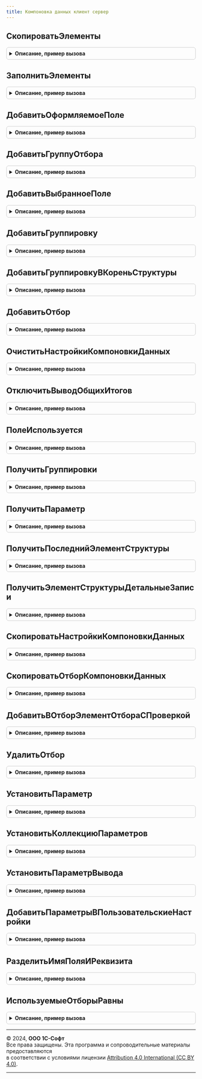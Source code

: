 ```yaml
---
title: Компоновка данных клиент сервер
---
```



## СкопироватьЭлементы
<details style="margin: 1em 0; padding: 0.5em; border: 1px solid #ccc; border-radius: 6px;">

<summary style="font-weight: bold; cursor: pointer;">Описание, пример вызова</summary>

```bsl

// Копирует элементы из одной коллекции в другую
//
// Параметры:
//	ПриемникЗначения	- коллекция элементов КД, куда копируются параметры
//	ИсточникЗначения	- коллекция элементов КД, откуда копируются параметры
//	ОчищатьПриемник		- признак необходимости очистки приемника (Булево, по умолчанию: истина)
//
Процедура СкопироватьЭлементы(ПриемникЗначения, ИсточникЗначения, ОчищатьПриемник = Истина) Экспорт
```

Пример вызова
```bsl
КомпоновкаДанныхКлиентСервер.СкопироватьЭлементы(ПриемникЗначения, ИсточникЗначения, ОчищатьПриемник);
```
</details>

## ЗаполнитьЭлементы
<details style="margin: 1em 0; padding: 0.5em; border: 1px solid #ccc; border-radius: 6px;">

<summary style="font-weight: bold; cursor: pointer;">Описание, пример вызова</summary>

```bsl

// Заполняет одну коллекцию элементов на основании другой
//
// Параметры:
//	ПриемникЗначения	- коллекция элементов КД, куда копируются параметры
//	ИсточникЗначения	- коллекция элементов КД, откуда копируются параметры
//	ПервыйУровень		- уровень структуры коллекции элементов КД для копирования параметров
//
Процедура ЗаполнитьЭлементы(ПриемникЗначения, ИсточникЗначения, ПервыйУровень = Неопределено) Экспорт
```

Пример вызова
```bsl
КомпоновкаДанныхКлиентСервер.ЗаполнитьЭлементы(ПриемникЗначения, ИсточникЗначения, ПервыйУровень);
```
</details>

## ДобавитьОформляемоеПоле
<details style="margin: 1em 0; padding: 0.5em; border: 1px solid #ccc; border-radius: 6px;">

<summary style="font-weight: bold; cursor: pointer;">Описание, пример вызова</summary>

```bsl

// Добавляет в коллекцию оформляемых полей компоновки данных новое поле
//
// Параметры:
//	КоллекцияОформляемыхПолей 	- ОформляемыеПоляКомпоновкиДанных - коллекция оформляемых полей КД
//	ИмяПоля						- Строка - имя поля
//
// Возвращаемое значение:
//	ОформляемоеПолеКомпоновкиДанных - созданное поле
//
// Пример:
// 	Форма.УсловноеОформление.Элементы[0].Поля
//
Функция ДобавитьОформляемоеПоле(КоллекцияОформляемыхПолей, ИмяПоля) Экспорт
```

Пример вызова
```bsl
Результат = КомпоновкаДанныхКлиентСервер.ДобавитьОформляемоеПоле(КоллекцияОформляемыхПолей, ИмяПоля) 
```
</details>

## ДобавитьГруппуОтбора
<details style="margin: 1em 0; padding: 0.5em; border: 1px solid #ccc; border-radius: 6px;">

<summary style="font-weight: bold; cursor: pointer;">Описание, пример вызова</summary>

```bsl

// Добавляет в коллекцию отбора новую группу указанного типа.
//
// Параметры:
//	КоллекцияЭлементовОтбора - КоллекцияЭлементовОтбораКомпоновкиДанных
//	ТипГруппы - ТипГруппыЭлементовОтбораКомпоновкиДанных - ГруппаИ или ГруппаИли
//
// Возвращаемое значение:
//	ГруппаЭлементовОтбораКомпоновкиДанных - добавленная группа
//
Функция ДобавитьГруппуОтбора(КоллекцияЭлементовОтбора, ТипГруппы) Экспорт
```

Пример вызова
```bsl
Результат = КомпоновкаДанныхКлиентСервер.ДобавитьГруппуОтбора(КоллекцияЭлементовОтбора, ТипГруппы) 
```
</details>

## ДобавитьВыбранноеПоле
<details style="margin: 1em 0; padding: 0.5em; border: 1px solid #ccc; border-radius: 6px;">

<summary style="font-weight: bold; cursor: pointer;">Описание, пример вызова</summary>

```bsl

// Добавляет выбранное поле компоновки данных
//
// Параметры:
//	Куда - КомпоновщикНастроекКомпоновкиДанных, НастройкиКомпоновкиДанных, ВыбранныеПоляКомпоновкиДанных - назначение, куда нужно добавить поле
//	ИмяИлиПолеКД - Строка, ПолеКомпоновкиДанных - имя добавляемого поля
//	Заголовок - Строка - заголовок поля в результате компоновки.
//
// Возвращаемое значение:
//	ВыбранноеПолеКомпоновкиДанных - выбранное поле.
//
Функция ДобавитьВыбранноеПоле(Куда, ИмяИлиПолеКД, Заголовок = "") Экспорт
```

Пример вызова
```bsl
Результат = КомпоновкаДанныхКлиентСервер.ДобавитьВыбранноеПоле(Куда, ИмяИлиПолеКД, Заголовок);
```
</details>

## ДобавитьГруппировку
<details style="margin: 1em 0; padding: 0.5em; border: 1px solid #ccc; border-radius: 6px;">

<summary style="font-weight: bold; cursor: pointer;">Описание, пример вызова</summary>

```bsl

// Добавляет группировку в компоновщик настроек в самый нижний уровень структуры, если поле не указано - детальные поля.
//
// Параметры:
//	КомпоновщикНастроек - КомпоновщикНастроекКомпоновкиДанных, НастройкиКомпоновкиДанных - элемент структуры КД.
//	Поле - Строка, ПолеКомпоновкиДанных - имя или поле КД
//	Строки - Булево - признак для получения последний группировки строк (Серий) или колонок (точек)
//	ПараметрыГруппировки - Структура - Структура со свойствами:
//		*НачалоПериода - Дата - начало периода группировки по полю периода.
//		*КонецПериода - Дата - конец периода группировки по полю периода.
//		*ТипГруппировки - ТипГруппировкиКомпоновкиДанных - тип группировки.
//		*ТипДополнения - ТипДополненияПериодаКомпоновкиДанных - тип дополнения.
//
// Возвращаемое значение:
//	ГруппировкаТаблицыКомпоновкиДанных, ГруппировкаДиаграммыКомпоновкиДанных, ГруппировкаКомпоновкиДанных - новая группировка.
//
Функция ДобавитьГруппировку(КомпоновщикНастроек, Знач Поле = Неопределено, Строки = Истина, ПараметрыГруппировки = Неопределено) Экспорт
```

Пример вызова
```bsl
Результат = КомпоновкаДанныхКлиентСервер.ДобавитьГруппировку(КомпоновщикНастроек, Поле, Строки, ПараметрыГруппировки);
```
</details>

## ДобавитьГруппировкуВКореньСтруктуры
<details style="margin: 1em 0; padding: 0.5em; border: 1px solid #ccc; border-radius: 6px;">

<summary style="font-weight: bold; cursor: pointer;">Описание, пример вызова</summary>

```bsl

// Добавляет группировку в компоновщик настроек в корневой уровень структуры настроек, если поле не указано - детальные поля.
//
// Параметры:
//	КомпоновщикНастроек - КомпоновщикНастроекКомпоновкиДанных, НастройкиКомпоновкиДанных - элемент структуры КД
//	Поле - Строка, ПолеКомпоновкиДанных - имя или поле компоновки данных.
//	ПараметрыГруппировки - Структура - Структура со свойствами:
//		*НачалоПериода - Дата - начало периода группировки по полю периода.
//		*КонецПериода - Дата - конец периода группировки по полю периода.
//		*ТипГруппировки - ТипГруппировкиКомпоновкиДанных - тип группировки.
//		*ТипДополнения - ТипДополненияПериодаКомпоновкиДанных - тип дополнения.
//
// Возвращаемое значение:
//	ГруппировкаТаблицыКомпоновкиДанных, ГруппировкаДиаграммыКомпоновкиДанных, ГруппировкаКомпоновкиДанных - новая группировка в корне структуры.
//
Функция ДобавитьГруппировкуВКореньСтруктуры(КомпоновщикНастроек, Знач Поле = Неопределено, ПараметрыГруппировки = Неопределено) Экспорт
```

Пример вызова
```bsl
Результат = КомпоновкаДанныхКлиентСервер.ДобавитьГруппировкуВКореньСтруктуры(КомпоновщикНастроек, Поле, ПараметрыГруппировки);
```
</details>

## ДобавитьОтбор
<details style="margin: 1em 0; padding: 0.5em; border: 1px solid #ccc; border-radius: 6px;">

<summary style="font-weight: bold; cursor: pointer;">Описание, пример вызова</summary>

```bsl

// Добавляет отбор в коллекцию отборов компоновщика или группы отборов
//
// Параметры:
//	ЭлементСтруктуры - КомпоновщикНастроекКомпоновкиДанных, НастройкиКомпоновкиДанных - элемент структуры компоновки данных.
//	Поле - Строка - имя поля, по которому добавляется отбор.
//	Значение - Произвольный - значение отбора компоновки данных.
//	ВидСравнения - ВидСравненияКомпоновкиДанных - вид сравнений КД (по умолчанию: Неопределено).
//	Использование - Булево - признак использования отбора (по умолчанию: Истина).
//	ДополнительныеПараметры - Структура - Структура со свойствами:
//		*ВПользовательскиеНастройки - Булево - признак добавления в пользовательские настройки компоновки данных (по умолчанию: ложь).
//		*ЗаменятьСуществующий - Булево - признак полной замены существующего отбора по полю (по умолчанию: истина).
//
// Возвращаемое значение:
//	ЭлементОтбораКомпоновкиДанных - добавленный отбор.
//
Функция ДобавитьОтбор(ЭлементСтруктуры, Знач Поле, Значение = Неопределено, ВидСравнения = Неопределено, Использование = Истина, ДополнительныеПараметры = Неопределено) Экспорт
```

Пример вызова
```bsl
Результат = КомпоновкаДанныхКлиентСервер.ДобавитьОтбор(ЭлементСтруктуры, Поле, Значение, ВидСравнения, Использование, ДополнительныеПараметры);
```
</details>

## ОчиститьНастройкиКомпоновкиДанных
<details style="margin: 1em 0; padding: 0.5em; border: 1px solid #ccc; border-radius: 6px;">

<summary style="font-weight: bold; cursor: pointer;">Описание, пример вызова</summary>

```bsl

// Очищает все элементы настройки компоновки данных из объекта
// Параметры:
//  Настройки - НастройкиКомпоновкиДанных - очищаемые настройки.
//
Процедура ОчиститьНастройкиКомпоновкиДанных(Настройки) Экспорт
```

Пример вызова
```bsl
КомпоновкаДанныхКлиентСервер.ОчиститьНастройкиКомпоновкиДанных(Настройки) 
```
</details>

## ОтключитьВыводОбщихИтогов
<details style="margin: 1em 0; padding: 0.5em; border: 1px solid #ccc; border-radius: 6px;">

<summary style="font-weight: bold; cursor: pointer;">Описание, пример вызова</summary>

```bsl

// Отключает в корневом элементе вывод общих итогов по вертикали и горизонтали
// Параметры:
//  Настройки - НастройкиКомпоновкиДанных - изменяемые настройки.
//
Процедура ОтключитьВыводОбщихИтогов(Настройки) Экспорт
```

Пример вызова
```bsl
КомпоновкаДанныхКлиентСервер.ОтключитьВыводОбщихИтогов(Настройки) 
```
</details>

## ПолеИспользуется
<details style="margin: 1em 0; padding: 0.5em; border: 1px solid #ccc; border-radius: 6px;">

<summary style="font-weight: bold; cursor: pointer;">Описание, пример вызова</summary>

```bsl

// Возвращает признак используется ли поле в настройке СКД
//
// Параметры:
//	ЭлементСтруктуры - КомпоновщикНастроекКомпоновкиДанных, НастройкиКомпоновкиДанных - элемент структуры КД
//	Поле - Строка, ПолеКомпоновкиДанных - имя или поле компоновки данных.
//	ВключаяВложенныеПоля - Булево - Если Истина, то будут проверятся вложенные поля. Например, "Регистратор.Дата".
//					По умолчанию Ложь.
//
// Возвращаемое значение:
//	Булево - Истина, если поле найдено в какой-либо из настроек.
//
Функция ПолеИспользуется(ЭлементСтруктуры, Поле, ВключаяВложенныеПоля = Ложь) Экспорт
```

Пример вызова
```bsl
Результат = КомпоновкаДанныхКлиентСервер.ПолеИспользуется(ЭлементСтруктуры, Поле, ВключаяВложенныеПоля);
```
</details>

## ПолучитьГруппировки
<details style="margin: 1em 0; padding: 0.5em; border: 1px solid #ccc; border-radius: 6px;">

<summary style="font-weight: bold; cursor: pointer;">Описание, пример вызова</summary>

```bsl

// Возвращает список всех группировок компоновщика настроек
//
// Параметры:
//	ЭлементСтруктуры - КомпоновщикНастроекКомпоновкиДанных, НастройкиКомпоновкиДанных - элемент структуры КД
//	ПоказыватьГруппировкиТаблиц - Булево - признак добавления в список группировки колонок (по умолчанию Истина).
//
// Возвращаемое значение:
// 	СписокЗначений - Список группировок:
// 	 *Значение - ГруппировкаТаблицыКомпоновкиДанных -
// 	 *Значение - ГруппировкаДиаграммыКомпоновкиДанных -
// 	 *Значение- ГруппировкаКомпоновкиДанных - найденная группировка.
//
Функция ПолучитьГруппировки(ЭлементСтруктуры, ПоказыватьГруппировкиТаблиц = Истина) Экспорт
```

Пример вызова
```bsl
Результат = КомпоновкаДанныхКлиентСервер.ПолучитьГруппировки(ЭлементСтруктуры, ПоказыватьГруппировкиТаблиц);
```
</details>

## ПолучитьПараметр
<details style="margin: 1em 0; padding: 0.5em; border: 1px solid #ccc; border-radius: 6px;">

<summary style="font-weight: bold; cursor: pointer;">Описание, пример вызова</summary>

```bsl

// Возвращает значение параметра компоновки данных
//
// Параметры:
//	ОбъектНастройки - НастройкиКомпоновкиДанных - объект настройки.
//					- ПользовательскиеНастройкиКомпоновкиДанных -
//					- КомпоновщикНастроекКомпоновкиДанных -
//					- НастройкиВложенногоОбъектаКомпоновкиДанных -
//					- ДанныеРасшифровкиКомпоновкиДанных -
//					- КоллекцияЗначенийПараметровКомпоновкиДанных -
//					- ОформлениеКомпоновкиДанных -
//	Параметр		- Строка, ПараметрКомпоновкиДанных - поле или имя поля, для которого нужно вернуть параметр.
//
// Возвращаемое значение:
//	ЗначениеПараметраНастроекКомпоновкиДанных - Неопределено, если параметр не найден.
//
Функция ПолучитьПараметр(ОбъектНастройки, Параметр) Экспорт
```

Пример вызова
```bsl
Результат = КомпоновкаДанныхКлиентСервер.ПолучитьПараметр(ОбъектНастройки, Параметр) 
```
</details>

## ПолучитьПоследнийЭлементСтруктуры
<details style="margin: 1em 0; padding: 0.5em; border: 1px solid #ccc; border-radius: 6px;">

<summary style="font-weight: bold; cursor: pointer;">Описание, пример вызова</summary>

```bsl

// Возвращает последний элемент структуры - группировку
//
// Параметры:
//	ЭлементСтруктурыНастроек - КомпоновщикНастроекКомпоновкиДанных, НастройкиКомпоновкиДанных - элемент структуры КД
//	Строки - Булево - признак для получения последний группировки строк (серий) или колонок (точек).
//
// Возвращаемое значение:
//	КоллекцияЭлементовСтруктурыДиаграммыКомпоновкиДанных, КоллекцияЭлементовСтруктурыТаблицыКомпоновкиДанных, КоллекцияЭлементовСтруктурыНастроекКомпоновкиДанных - Неопределено, если ничего не найдено.
//
Функция ПолучитьПоследнийЭлементСтруктуры(ЭлементСтруктурыНастроек, Строки = Истина) Экспорт
```

Пример вызова
```bsl
Результат = КомпоновкаДанныхКлиентСервер.ПолучитьПоследнийЭлементСтруктуры(ЭлементСтруктурыНастроек, Строки);
```
</details>

## ПолучитьЭлементСтруктурыДетальныеЗаписи
<details style="margin: 1em 0; padding: 0.5em; border: 1px solid #ccc; border-radius: 6px;">

<summary style="font-weight: bold; cursor: pointer;">Описание, пример вызова</summary>

```bsl

// Возвращает группировку - детальные записи компоновщика настроек
//
// Параметры:
//	КомпоновщикНастроек - КомпоновщикНастроекКомпоновкиДанных, НастройкиКомпоновкиДанных - элемент структуры КД.
//
// Возвращаемое значение:
//	См. КомпоновкаДанныхКлиентСервер.ПолучитьПоследнийЭлементСтруктуры
//
Функция ПолучитьЭлементСтруктурыДетальныеЗаписи(КомпоновщикНастроек) Экспорт
```

Пример вызова
```bsl
Результат = КомпоновкаДанныхКлиентСервер.ПолучитьЭлементСтруктурыДетальныеЗаписи(КомпоновщикНастроек) 
```
</details>

## СкопироватьНастройкиКомпоновкиДанных
<details style="margin: 1em 0; padding: 0.5em; border: 1px solid #ccc; border-radius: 6px;">

<summary style="font-weight: bold; cursor: pointer;">Описание, пример вызова</summary>

```bsl

// Копирует настройки компоновки данных
//
// Параметры:
//	НастройкиПриемник	- НастройкиКомпоновкиДанных -
//						- НастройкиВложенногоОбъектаКомпоновкиДанных -
//						- ГруппировкаКомпоновкиДанных -
//						- ГруппировкаТаблицыКомпоновкиДанных -
//						- ГруппировкаДиаграммыКомпоновкиДанных -
//						- ТаблицаКомпоновкиДанных -
//						- ДиаграммаКомпоновкиДанных - коллекция настроек КД, куда копируются настройки.
//	НастройкиИсточник	- НастройкиКомпоновкиДанных -
//						- НастройкиВложенногоОбъектаКомпоновкиДанных -
//						- ГруппировкаКомпоновкиДанных -
//						- ГруппировкаТаблицыКомпоновкиДанных -
//						- ГруппировкаДиаграммыКомпоновкиДанных -
//						- ТаблицаКомпоновкиДанных -
//						- ДиаграммаКомпоновкиДанных - коллекция настроек КД, откуда копируются настройки.
//
Процедура СкопироватьНастройкиКомпоновкиДанных(НастройкиПриемник, НастройкиИсточник) Экспорт
```

Пример вызова
```bsl
КомпоновкаДанныхКлиентСервер.СкопироватьНастройкиКомпоновкиДанных(НастройкиПриемник, НастройкиИсточник) 
```
</details>

## СкопироватьОтборКомпоновкиДанных
<details style="margin: 1em 0; padding: 0.5em; border: 1px solid #ccc; border-radius: 6px;">

<summary style="font-weight: bold; cursor: pointer;">Описание, пример вызова</summary>

```bsl

// Копирует отбор из одних настроек компоновки данных в другие настройки
//
// Параметры:
//	СхемаПриемник		- СхемаКомпоновкиДанных - схема КД, в чьи настройки копируется отбор
//	НастройкиПриемник	- НастройкиКомпоновкиДанных - настройки КД, в которое копируется отбор
//	НастройкиИсточник	- НастройкиКомпоновкиДанных - настройки КД, из которых копируется отбор
//	ПоляИсключения		- Строка, Массив, Неопределено - имена полей, которые следует пропустить при копировании.
//
Процедура СкопироватьОтборКомпоновкиДанных(СхемаПриемник, НастройкиПриемник, НастройкиИсточник, Знач ПоляИсключения = Неопределено) Экспорт
```

Пример вызова
```bsl
КомпоновкаДанныхКлиентСервер.СкопироватьОтборКомпоновкиДанных(СхемаПриемник, НастройкиПриемник, НастройкиИсточник, ПоляИсключения);
```
</details>

## ДобавитьВОтборЭлементОтбораСПроверкой
<details style="margin: 1em 0; padding: 0.5em; border: 1px solid #ccc; border-radius: 6px;">

<summary style="font-weight: bold; cursor: pointer;">Описание, пример вызова</summary>

```bsl

Процедура ДобавитьВОтборЭлементОтбораСПроверкой(ОтборПриемник, ЭлементОтбора, ПоляИсключения) Экспорт
```

Пример вызова
```bsl
КомпоновкаДанныхКлиентСервер.ДобавитьВОтборЭлементОтбораСПроверкой(ОтборПриемник, ЭлементОтбора, ПоляИсключения));
```
</details>

## УдалитьОтбор
<details style="margin: 1em 0; padding: 0.5em; border: 1px solid #ccc; border-radius: 6px;">

<summary style="font-weight: bold; cursor: pointer;">Описание, пример вызова</summary>

```bsl

// Удаляет отбор из компоновщика настроек, если поле не указано, очищает отбор
//
// Параметры:
//	ЭлементСтруктуры - КомпоновщикНастроекКомпоновкиДанных, ОтборКомпоновкиДанных - элемент структуры компоновки
//	Поле - Строка, ПолеКомпоновкиДанных - имя или поле компоновки.
//
// Возвращаемое значение:
//	Булево - признак успешного удаления/очистки.
//
Функция УдалитьОтбор(ЭлементСтруктуры, Знач Поле = Неопределено) Экспорт
```

Пример вызова
```bsl
Результат = КомпоновкаДанныхКлиентСервер.УдалитьОтбор(ЭлементСтруктуры, Поле);
```
</details>

## УстановитьПараметр
<details style="margin: 1em 0; padding: 0.5em; border: 1px solid #ccc; border-radius: 6px;">

<summary style="font-weight: bold; cursor: pointer;">Описание, пример вызова</summary>

```bsl

// Устанавливает параметр настроек компоновки данных
//
// Параметры:
//	Настройки - НастройкиКомпоновкиДанных -
//				- ПользовательскиеНастройкиКомпоновкиДанных -
//				- КомпоновщикНастроекКомпоновкиДанных - настройки КД, для которых требуется установить параметры.
//	Параметр - Строка, ПараметрКомпоновкиДанных - параметр, который требуется установить
//	Значение - Произвольный - значение, которое требуется установить.
//	Использование - Булево - признак использования параметра КД.
//	Недоступный - Булево - Истина, если элемент настройки не предназначен для изменения в составе пользовательской настройки.
//
// Возвращаемое значение:
//	ЗначениеПараметраНастроекКомпоновкиДанных - установленный параметр настроек КД. Неопределено, если параметр на найден.
//
Функция УстановитьПараметр(Настройки, Параметр, Значение, Использование = Истина, Недоступный = Ложь) Экспорт
```

Пример вызова
```bsl
Результат = КомпоновкаДанныхКлиентСервер.УстановитьПараметр(Настройки, Параметр, Значение, Использование, Недоступный);
```
</details>

## УстановитьКоллекциюПараметров
<details style="margin: 1em 0; padding: 0.5em; border: 1px solid #ccc; border-radius: 6px;">

<summary style="font-weight: bold; cursor: pointer;">Описание, пример вызова</summary>

```bsl

// Устанавливает параметры настроек компоновки данных
//
// Параметры:
//	Настройки - НастройкиКомпоновкиДанных, ПользовательскиеНастройкиКомпоновкиДанных, КомпоновщикНастроекКомпоновкиДанных - настройки СКД, для которых требуется установить параметры
//	УстанавливаемыеПараметры - Соответствие - в котором:
//		*Ключ - Строка - имя параметра компоновки данных, как оно задано в схеме
//		*Значение - Произвольный - устанавливаемое значение.
//
Процедура УстановитьКоллекциюПараметров(Настройки, УстанавливаемыеПараметры) Экспорт
```

Пример вызова
```bsl
КомпоновкаДанныхКлиентСервер.УстановитьКоллекциюПараметров(Настройки, УстанавливаемыеПараметры) 
```
</details>

## УстановитьПараметрВывода
<details style="margin: 1em 0; padding: 0.5em; border: 1px solid #ccc; border-radius: 6px;">

<summary style="font-weight: bold; cursor: pointer;">Описание, пример вызова</summary>

```bsl

// Устанавливает параметр вывода компоновщика настроек или настройки КД
//
// Параметры:
//	КомпоновщикНастроекГруппировка - ГруппировкаКомпоновкиДанных -
//									- ГруппировкаТаблицыКомпоновкиДанных -
//									- ГруппировкаДиаграммыКомпоновкиДанных - компоновщик настроек или настройка/группировка КД.
//	ИмяПараметра - Строка - имя параметра КД.
//	Значение - Произвольный - значение параметра вывода КД.
//
// Возвращаемое значение:
//	ЗначениеПараметраКомпоновкиДанных - установленный параметр настроек КД. Неопределено, если параметр на найден.
//
Функция УстановитьПараметрВывода(КомпоновщикНастроекГруппировка, ИмяПараметра, Значение) Экспорт
```

Пример вызова
```bsl
Результат = КомпоновкаДанныхКлиентСервер.УстановитьПараметрВывода(КомпоновщикНастроекГруппировка, ИмяПараметра, Значение) 
```
</details>

## ДобавитьПараметрыВПользовательскиеНастройки
<details style="margin: 1em 0; padding: 0.5em; border: 1px solid #ccc; border-radius: 6px;">

<summary style="font-weight: bold; cursor: pointer;">Описание, пример вызова</summary>

```bsl

// Устанавливает параметры настройки компоновки данных. При этом, если параметр включен в пользовательские настройки,
// то редактируется пользовательская настройка с соответствующим идентификатором. Применяется в случаях, когда
// когда требуется программно установить пользовательские параметры.
//
// Параметры:
//	КомпоновщикНастроек - КомпоновщикНастроекКомпоновкиДанных - элемент структуры КД
//	МассивПараметров - Массив - Массив параметров.
//
Процедура ДобавитьПараметрыВПользовательскиеНастройки(КомпоновщикНастроек, МассивПараметров) Экспорт
```

Пример вызова
```bsl
КомпоновкаДанныхКлиентСервер.ДобавитьПараметрыВПользовательскиеНастройки(КомпоновщикНастроек, МассивПараметров) 
```
</details>

## РазделитьИмяПоляИРеквизита
<details style="margin: 1em 0; padding: 0.5em; border: 1px solid #ccc; border-radius: 6px;">

<summary style="font-weight: bold; cursor: pointer;">Описание, пример вызова</summary>

```bsl

// Возвращает имя поля и его дочерних реквизитов, указанных через точку
//
// Параметры:
//	ИмяПоля - Строка - имя поля в формате "ИмяПоля" или "ИмяПоля.Реквизит.Реквизит..."
//
// Возвращаемое значение:
//	Структура - имя и реквизит в строковом виде:
//		*Имя - Строка - Имя поля
//		*Реквизит - Строка - Имя реквизита в формате "Реквизит.Реквизит..."
//
Функция РазделитьИмяПоляИРеквизита(ИмяПоля) Экспорт
```

Пример вызова
```bsl
Результат = КомпоновкаДанныхКлиентСервер.РазделитьИмяПоляИРеквизита(ИмяПоля) 
```
</details>

## ИспользуемыеОтборыРавны
<details style="margin: 1em 0; padding: 0.5em; border: 1px solid #ccc; border-radius: 6px;">

<summary style="font-weight: bold; cursor: pointer;">Описание, пример вызова</summary>

```bsl

// Проверяет на равенство два переданных отбора схемы компоновки данных
//
// Параметры:
//  ИсточникОтбор - НастройкиКомпоновкиДанных - первый элемент сравнения
//  ЭлементСравненияОтбор - НастройкиКомпоновкиДанных - второй элемент сравнения.
//
// Возвращаемое значение:
//   Булево - Истина, если переданные отборы равны, в противном случае ложь.
//
Функция ИспользуемыеОтборыРавны(ИсточникОтбор, ЭлементСравненияОтбор) Экспорт
```

Пример вызова
```bsl
Результат = КомпоновкаДанныхКлиентСервер.ИспользуемыеОтборыРавны(ИсточникОтбор, ЭлементСравненияОтбор) 
```
</details>

---

© 2024, **ООО 1С-Софт**  
Все права защищены. Эта программа и сопроводительные материалы предоставляются  
в соответствии с условиями лицензии [Attribution 4.0 International (CC BY 4.0)](https://creativecommons.org/licenses/by/4.0/legalcode).

---
